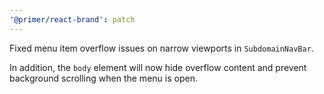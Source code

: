 ```yaml
---
'@primer/react-brand': patch
---
```


Fixed menu item overflow issues on narrow viewports in `SubdomainNavBar`. 

In addition, the `body` element will now hide overflow content and prevent background scrolling when the menu is open.

